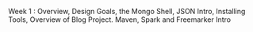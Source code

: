 Week 1 : Overview, Design Goals, the Mongo Shell, JSON Intro, Installing Tools, Overview of Blog Project. Maven, Spark and Freemarker Intro
